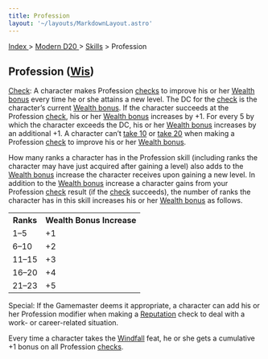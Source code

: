 ```yaml
---
title: Profession
layout: '~/layouts/MarkdownLayout.astro'
---
```


[ Index ](/) > [ Modern D20 ](/modern.d20.srd) > [Skills](/modern.d20.srd/skills) > Profession

## Profession ([Wis](/modern.d20.srd/basics/ability.scores))

[Check](/modern.d20.srd/skills/skill.basics.php#skill): A character makes
Profession [checks](/modern.d20.srd/skills/skill.basics.php#skill) to improve
his or her [Wealth bonus](/modern.d20.srd/wealth/wealth.bonus) every time he
or she attains a new level. The DC for the
[check](/modern.d20.srd/skills/skill.basics.php#skill) is the character’s
current [Wealth bonus](/modern.d20.srd/wealth/wealth.bonus). If the character
succeeds at the Profession
[check](/modern.d20.srd/skills/skill.basics.php#skill), his or her [Wealth bonus](/modern.d20.srd/wealth/wealth.bonus) increases by +1. For every 5 by
which the character exceeds the DC, his or her [Wealth bonus](/modern.d20.srd/wealth/wealth.bonus) increases by an additional +1. A
character can’t [take 10](/modern.d20.srd/skills/skill.basics.php#take10) or
[take 20](/modern.d20.srd/skills/skill.basics.php#take20) when making a
Profession [check](/modern.d20.srd/skills/skill.basics.php#skill) to improve
his or her [Wealth bonus](/modern.d20.srd/wealth/wealth.bonus).

How many ranks a character has in the Profession skill (including ranks the
character may have just acquired after gaining a level) also adds to the
[Wealth bonus](/modern.d20.srd/wealth/wealth.bonus) increase the character
receives upon gaining a new level. In addition to the [Wealth bonus](/modern.d20.srd/wealth/wealth.bonus) increase a character gains from
your Profession [check](/modern.d20.srd/skills/skill.basics.php#skill) result
(if the [check](/modern.d20.srd/skills/skill.basics.php#skill) succeeds), the
number of ranks the character has in this skill increases his or her [Wealth bonus](/modern.d20.srd/wealth/wealth.bonus) as follows.


<table> <tr><th>Ranks</th> <th>Wealth Bonus Increase</th> </tr> <tr><td> 1–5</td><td> +1 </td></tr> <tr class="shaded"><td> 6–10</td><td> +2 </td></tr> <tr><td> 11–15</td><td> +3 </td></tr> <tr class="shaded"><td> 16–20</td><td> +4 </td></tr> <tr><td> 21–23</td><td> +5 </td></tr> </table>


Special: If the Gamemaster deems it appropriate, a character can add his or
her Profession modifier when making a [Reputation](/modern.d20.srd/reputation)
check to deal with a work- or career-related situation.

Every time a character takes the [Windfall](/modern.d20.srd/feats/windfall)
feat, he or she gets a cumulative +1 bonus on all Profession
[checks](/modern.d20.srd/skills/skill.basics.php#skill).

